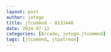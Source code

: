 ```yaml
---
layout: post
author: jotego
title: jtcommnd - 8533440
date: 2024-07-12
categories: [Arcade, jotego.jtcommnd]
tags: [jtcommnd, jtpatreon]
---
```


